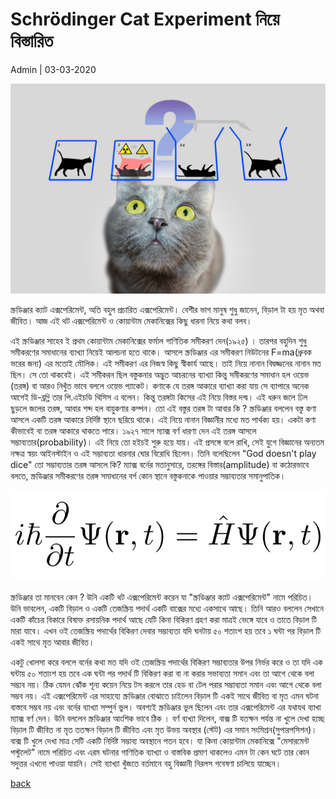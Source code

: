 # Schrödinger Cat Experiment নিয়ে বিস্তারিত

Admin | 03-03-2020

![cover](../img/cat.jpg)

স্ক্রডিঞ্জার ক্যাট এক্সপেরিমেন্ট, অতি বহুল প্রচারিত এক্সপেরিমেন্ট। বেশীর ভাগ মানুষ শুধু জানেন, বিড়াল টা হয় মৃত অথবা জীবিত। আজ এই থট এক্সপেরিমেন্ট ও কোয়ান্টাম মেকানিক্সের কিছু ধারনা নিয়ে কথা বলব।

এই স্ক্রডিঞ্জার সাহেব ই প্রথম কোয়ান্টাম মেকানিক্সের ফর্মাল গাণিতিক সমীকরণ দেন(১৯২৫) । তারপর বহুদিন শুধু সমীকরণের সমাধানের ব্যাখ্যা নিয়েই আলচনা হতে থাকে। আসলে স্ক্রডিঞ্জার এর সমীকরণ নিউটনের F=ma(ধ্রুবক ভরের জন্য) এর মতোই মৌলিক। এই সমীকরণ এর নিজস্ব কিছু স্বীকার্য আছে। তাই নিয়ে নানান বিদ্বজ্জনের নানান মত ছিল। সে তো থাকবেই। এই সমীকরন ছিল বস্তুকনার অদ্ভুত আচরনের ব্যাখ্যা কিন্তু সমীকরণের সমাধান হল  ওয়েভ (তরঙ্গ) বা আরও নিখুঁত ভাবে বললে ওয়েভ প্যাকেট। কণাকে যে তরঙ্গ আকারে ব্যাখ্যা করা যায় সে ব্যাপারে অনেক আগেই ডি-ব্রগ্লি তার পি.এইচডি থিসিস এ বলেন। কিন্তু তরঙ্গটা কিসের এই নিয়ে বিস্তর দন্দ্ব। এই ধরুন জলে ঢিল ছুড়লে জলের তরঙ্গ, আবার  শব্দ হল বায়ুকণার কম্পন। তো এই  বস্তুর তরঙ্গ টা আবার কি ? স্ক্রডিঞ্জার বললেন বস্তু কণা আসলে একটি তরঙ্গ আকারে নির্দিষ্ট স্থানে ছরিয়ে থাকে। এই নিয়ে নানান বিজ্ঞানীর মধ্যে মত পার্থক্য হয়। একটা কণা কীভাবেই বা তরঙ্গ আকারে থাকতে পারে। ১৯২৭ সালে  ম্যাক্স বর্ণ ধারণা দেন এই তরঙ্গ আসলে সম্ভাব্যতার(probability)। এই নিয়ে তো হইচই শুরু হয়ে যায়। এই প্রসঙ্গে বলে রাখি, সেই যুগে বিজ্ঞানের অন্যতম নক্ষত্র স্বয়ং আইনস্টাইন ও এই সম্ভাব্যতা ধারনার ঘোর বিরোধি ছিলেন। তিনি বলেছিলেন "God doesn't play dice"
তো সম্ভাব্যতার তরঙ্গ আসলে কি? ম্যাক্স বর্নের মতানুসারে, তরঙ্গের বিস্তার(amplitude) বা কঠোরভাবে বলতে, স্ক্রডিঞ্জার সমীকরণের তরঙ্গ সমাধানের বর্গ  কোন স্থানে বস্তুকনাকে পাওয়ার সম্ভাব্যতার সমানুপাতিক।  

![se](../img/SE.jpg)

স্ক্রডিঞ্জার তা মানবেন কেন ? উনি একটি থট এক্সপেরিমেন্ট করেন যা "স্ক্রডিঞ্জার ক্যাট এক্সপেরিমেন্ট" নামে পরিচিত।
উনি ভাবলেন, একটি বিড়াল ও একটি তেজস্ক্রিয় পদার্থ একটি বাক্সের মধ্যে একসাথে আছে। তিনি আরও বললেন সেখানে একটি কাঁচের বিকারে বিষাক্ত রসায়নিক পদার্থ আছে যেটি কিনা বিকিরণ গ্রহণ করা মাত্রই ভেঙ্গে যাবে ও তাতে বিড়াল টি মারা যাবে। এখন ওই তেজস্ক্রিয় পদার্থের বিকিরণ দেবার সম্ভাব্যতা যদি ঘনটায় ৫০ শতাংশ হয় তবে ১ ঘন্টা পর বিড়াল টি একই সাথে মৃত আবার জীবিত।

একটু খোলসা করে বললে বর্নের কথা মত যদি ওই তেজস্ক্রিয় পদার্থের বিকিরণ সম্ভাব্যতার উপর নির্ভর করে ও তা যদি এক ঘন্টায় ৫০ শতাংশ হয় তবে এক ঘন্টা পর পদার্থ টি বিকিরণ  করা বা না করার সভাব্যতা সমান এবং তা আগে থেকে বলা সম্ভ্যব নয়। ঠিক যেমন ঝোঁক শূন্য কয়েন  নিয়ে টস করলে তার হেড বা টেল পরার সম্ভাব্যতা সমান এবং আগে থেকে বলা সম্ভব নয়।  এই এক্সপেরিমেন্ট এর সাহায্যে স্ক্রডিঞ্জার বোঝাতে চাইলেন বিড়াল টি একই সাথে জীবিত বা মৃত এমন ঘটনা বাস্তবে সম্ভব নয় এবং বর্নের ব্যাখ্যা সম্পুর্ন ভুল।
অবশ্যই স্ক্রডিঞ্জার ভুল ছিলেন এবং তার এক্সপেরিমেন্ট এর যথাযথ ব্যাখা ম্যাক্স বর্ণ দেন। উনি বললেন স্ক্রডিঞ্জার আংশিক ভাবে ঠিক । বর্ণ ব্যখ্যা দিলেন, বাক্স টি যতক্ষন পর্যন্ত না খুলে দেখা হচ্ছে বিড়াল টি জীবিত না মৃত ততক্ষন বিড়াল টি জীবিত এবং মৃত উভয় অবস্থার (স্টেট) এর সমান সংমিশ্রন(সুপারপসিশন)। বাক্স টি খুলে দেখা মাত্র সেটি একটি নির্দিষ্ট সম্ভাব্য অবস্থানে পতন হবে। যা কিনা কোয়ান্টাম মেকানিক্সে "মেসারমেন্ট পস্টুলেট" নামে পরিচিত এবং এরম ঘটনার গাণিতিক ব্যাখ্যা ও বাস্তবিক প্রমাণ থাকলেও এমন টা কেন ঘটে তার কোন সদুত্তর এখনো পাওয়া যায়নি। সেই ব্যাখ্যা খুঁজতে বর্তমানে বহু বিজ্ঞানী নিরলস গবেষণা চালিয়ে যাচ্ছেন।

<div class="fb-comments" data-href="https://phyphile.github.io/beng/posts/2020-03-03-admin.html" data-numposts="5" data-width=""></div>


[back](../index.html)
